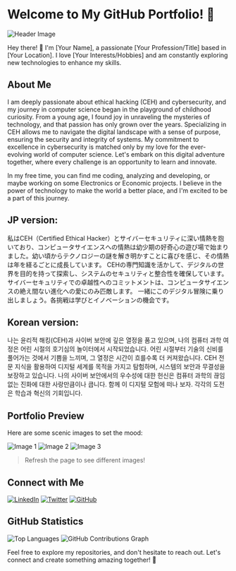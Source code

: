 # Welcome to My GitHub Portfolio! 🌄

![Header Image](https://source.unsplash.com/1200x300/?landscape,nature) <!-- Replace with your scenic image link -->

Hey there! 👋 I'm [Your Name], a passionate [Your Profession/Title] based in [Your Location]. I love [Your Interests/Hobbies] and am constantly exploring new technologies to enhance my skills.

## About Me

I am deeply passionate about ethical hacking (CEH) and cybersecurity, and my journey in computer science began in the playground of childhood curiosity. From a young age, I found joy in unraveling the mysteries of technology, and that passion has only grown over the years. Specializing in CEH allows me to navigate the digital landscape with a sense of purpose, ensuring the security and integrity of systems. My commitment to excellence in cybersecurity is matched only by my love for the ever-evolving world of computer science. Let's embark on this digital adventure together, where every challenge is an opportunity to learn and innovate.

In my free time, you can find me coding, analyzing and developing, or maybe working on some Electronics or Economic projects. I believe in the power of technology to make the world a better place, and I'm excited to be a part of this journey.

JP version: 
------------

私はCEH（Certified Ethical Hacker）とサイバーセキュリティに深い情熱を抱いており、コンピュータサイエンスへの情熱は幼少期の好奇心の遊び場で始まりました。幼い頃からテクノロジーの謎を解き明かすことに喜びを感じ、その情熱は年を経るごとに成長しています。 CEHの専門知識を活かして、デジタルの世界を目的を持って探索し、システムのセキュリティと整合性を確保しています。 サイバーセキュリティでの卓越性へのコミットメントは、コンピュータサイエンスの絶え間ない進化への愛にのみ匹敵します。 一緒にこのデジタル冒険に乗り出しましょう。各挑戦は学びとイノベーションの機会です。

Korean version:
---------------

나는 윤리적 해킹(CEH)과 사이버 보안에 깊은 열정을 품고 있으며, 나의 컴퓨터 과학 여정은 어린 시절의 호기심의 놀이터에서 시작되었습니다. 어린 시절부터 기술의 신비를 풀어가는 것에서 기쁨을 느끼며, 그 열정은 시간이 흐를수록 더 커져왔습니다. CEH 전문 지식을 활용하여 디지털 세계를 목적을 가지고 탐험하며, 시스템의 보안과 무결성을 보장하고 있습니다. 나의 사이버 보안에서의 우수성에 대한 헌신은 컴퓨터 과학의 끊임없는 진화에 대한 사랑만큼이나 큽니다. 함께 이 디지털 모험에 떠나 보자. 각각의 도전은 학습과 혁신의 기회입니다.

## Portfolio Preview

Here are some scenic images to set the mood:

![Image 1](https://source.unsplash.com/400x200/?mountains)
![Image 2](https://source.unsplash.com/400x200/?sea)
![Image 3](https://source.unsplash.com/400x200/?forest)

> Refresh the page to see different images!

## Connect with Me

[![LinkedIn](https://img.shields.io/badge/LinkedIn-Connect-blue?style=for-the-badge&logo=linkedin)](https://www.linkedin.com/in/pbhacks)
[![Twitter](https://img.shields.io/badge/Twitter-Follow-blue?style=for-the-badge&logo=twitter)](https://twitter.com/xtremeblitz)
[![GitHub](https://img.shields.io/badge/GitHub-Follow-blue?style=for-the-badge&logo=github)](https://github.com/pbhacks)

## GitHub Statistics
![Top Languages](https://github-readme-stats.vercel.app/api/top-langs/?username=pbhacks&layout=compact&theme=radical)
![GitHub Contributions Graph](https://github-readme-streak-stats.herokuapp.com/?user=pbhacks&theme=radical)

Feel free to explore my repositories, and don't hesitate to reach out. Let's connect and create something amazing together! 🚀
